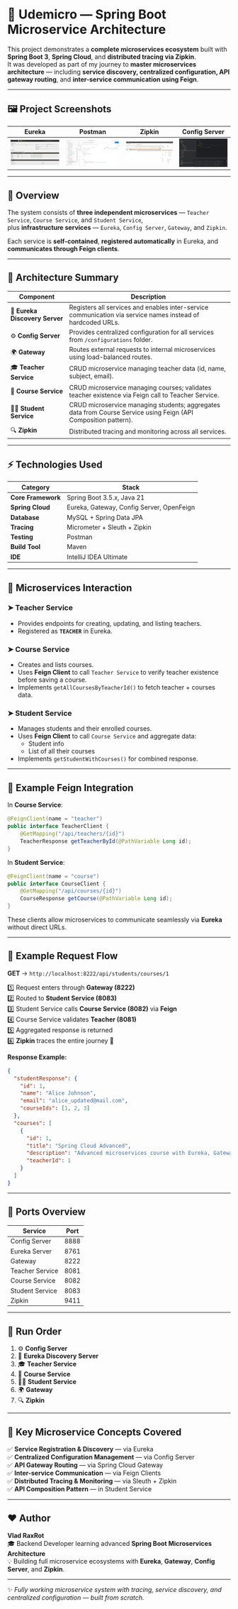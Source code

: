 # 🧩 Udemicro — Spring Boot Microservice Architecture

This project demonstrates a **complete microservices ecosystem** built with **Spring Boot 3**, **Spring Cloud**, and **distributed tracing via Zipkin**.  
It was developed as part of my journey to **master microservices architecture** — including **service discovery, centralized configuration, API gateway routing**, and **inter-service communication using Feign**.

---

## 🖼️ Project Screenshots

| Eureka | Postman | Zipkin | Config Server |
|:------:|:--------:|:------:|:--------------:|
| ![Eureka](./docs/eureka.png) | ![Postman](./docs/postman.png) | ![Zipkin](./docs/zipkin.png) | ![Config Server](./docs/configserver.png) |

---

## 🚀 Overview

The system consists of **three independent microservices** — `Teacher Service`, `Course Service`, and `Student Service`,  
plus **infrastructure services** — `Eureka`, `Config Server`, `Gateway`, and `Zipkin`.

Each service is **self-contained**, **registered automatically** in Eureka, and **communicates through Feign clients**.

---

## 🧱 Architecture Summary

| Component | Description |
|------------|-------------|
| 🧭 **Eureka Discovery Server** | Registers all services and enables inter-service communication via service names instead of hardcoded URLs. |
| ⚙️ **Config Server** | Provides centralized configuration for all services from `/configurations` folder. |
| 🌍 **Gateway** | Routes external requests to internal microservices using load-balanced routes. |
| 🎓 **Teacher Service** | CRUD microservice managing teacher data (id, name, subject, email). |
| 📘 **Course Service** | CRUD microservice managing courses; validates teacher existence via Feign call to Teacher Service. |
| 👩‍🎓 **Student Service** | CRUD microservice managing students; aggregates data from Course Service using Feign (API Composition pattern). |
| 🔍 **Zipkin** | Distributed tracing and monitoring across all services. |

---

## ⚡ Technologies Used

| Category | Stack |
|-----------|-------|
| **Core Framework** | Spring Boot 3.5.x, Java 21 |
| **Spring Cloud** | Eureka, Gateway, Config Server, OpenFeign |
| **Database** | MySQL + Spring Data JPA |
| **Tracing** | Micrometer + Sleuth + Zipkin |
| **Testing** | Postman |
| **Build Tool** | Maven |
| **IDE** | IntelliJ IDEA Ultimate |

---

## 🧩 Microservices Interaction

### ➤ Teacher Service
- Provides endpoints for creating, updating, and listing teachers.
- Registered as **`TEACHER`** in Eureka.

### ➤ Course Service
- Creates and lists courses.
- Uses **Feign Client** to call `Teacher Service` to verify teacher existence before saving a course.
- Implements `getAllCoursesByTeacherId()` to fetch teacher + courses data.

### ➤ Student Service
- Manages students and their enrolled courses.
- Uses **Feign Client** to call `Course Service` and aggregate data:
    - Student info
    - List of all their courses
- Implements `getStudentWithCourses()` for combined response.

---

## 🧠 Example Feign Integration

In **Course Service**:
```java
@FeignClient(name = "teacher")
public interface TeacherClient {
    @GetMapping("/api/teachers/{id}")
    TeacherResponse getTeacherById(@PathVariable Long id);
}
```

In **Student Service**:
```java
@FeignClient(name = "course")
public interface CourseClient {
    @GetMapping("/api/courses/{id}")
    CourseResponse getCourse(@PathVariable Long id);
}
```

These clients allow microservices to communicate seamlessly via **Eureka** without direct URLs.

---

## 🔗 Example Request Flow

**GET** → `http://localhost:8222/api/students/courses/1`

1️⃣ Request enters through **Gateway (8222)**  
2️⃣ Routed to **Student Service (8083)**  
3️⃣ Student Service calls **Course Service (8082)** via **Feign**  
4️⃣ Course Service validates **Teacher (8081)**  
5️⃣ Aggregated response is returned  
6️⃣ **Zipkin** traces the entire journey 🎯

**Response Example:**
```json
{
  "studentResponse": {
    "id": 1,
    "name": "Alice Johnson",
    "email": "alice_updated@mail.com",
    "courseIds": [1, 2, 3]
  },
  "courses": [
    {
      "id": 1,
      "title": "Spring Cloud Advanced",
      "description": "Advanced microservices course with Eureka, Gateway, Zipkin",
      "teacherId": 1
    }
  ]
}
```

---

## 🧭 Ports Overview

| Service | Port |
|----------|------|
| Config Server | 8888 |
| Eureka Server | 8761 |
| Gateway | 8222 |
| Teacher Service | 8081 |
| Course Service | 8082 |
| Student Service | 8083 |
| Zipkin | 9411 |

---

## 🧰 Run Order

1. ⚙️ **Config Server**
2. 🧭 **Eureka Discovery Server**
3. 🎓 **Teacher Service**
4. 📘 **Course Service**
5. 👩‍🎓 **Student Service**
6. 🌍 **Gateway**
7. 🔍 **Zipkin**

---

## 🎯 Key Microservice Concepts Covered

✅ **Service Registration & Discovery** — via Eureka  
✅ **Centralized Configuration Management** — via Config Server  
✅ **API Gateway Routing** — via Spring Cloud Gateway  
✅ **Inter-service Communication** — via Feign Clients  
✅ **Distributed Tracing & Monitoring** — via Sleuth + Zipkin  
✅ **API Composition Pattern** — in Student Service

---

## ❤️ Author

**Vlad RaxRot**  
🎓 Backend Developer learning advanced **Spring Boot Microservices Architecture**  
💡 Building full microservice ecosystems with **Eureka**, **Gateway**, **Config Server**, and **Zipkin**.

---

✨ *Fully working microservice system with tracing, service discovery, and centralized configuration — built from scratch.*
